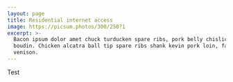```yaml
---
layout: page
title: Residential internet access
image: https://picsum.photos/300/250?1
excerpt: >-
  Bacon ipsum dolor amet chuck turducken spare ribs, pork belly chislic pork loin burgdoggen
  boudin. Chicken alcatra ball tip spare ribs shank kevin pork loin, fatback drumstick
  venison.
---
```


Test